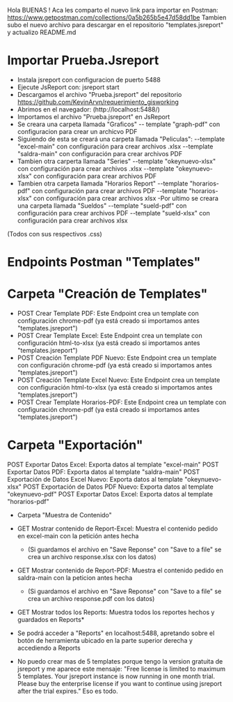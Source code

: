 Hola BUENAS !
Aca les comparto el nuevo link para importar en Postman: 
https://www.getpostman.com/collections/0a5b265b5e47d58dd1be
Tambien subo el nuevo archivo para descargar en el repositorio "templates.jsreport" y actualizo README.md 


# Importar Prueba.Jsreport

- Instala jsreport con configuracion de puerto 5488
- Ejecute JsReport con: jsreport start
- Descargamos el archivo "Prueba.jsreport" del repositorio https://github.com/KevinArvn/requerimiento_gisworking
- Abrimos en el navegador: (http://localhost:5488/)
- Importamos el archivo "Prueba.jsreport" en JsReport
- Se creara una carpeta llamada "Graficos"
  -- template "graph-pdf" con configuracion para crear un archicvo PDF 
- Siguiendo de esta se creará una carpeta llamada "Peliculas":
  --template "excel-main" con configuración para crear archivos .xlsx
  --template "saldra-main" con configuración para crear archivos PDF
- Tambien otra carperta llamada "Series"
  --template "okeynuevo-xlsx" con configuración para crear archivos .xlsx
  --template "okeynuevo-xlsx" con configuración para crear archivos PDF
-  Tambien otra carpeta llamada "Horarios Report"
  --template "horarios-pdf" con configuración para crear archivos PDF
  --template "horarios-xlsx" con configuración para crear archivos xlsx
-Por ultimo se creara una carpeta llamada "Sueldos"
  --template "sueld-pdf" con configuración para crear archivos PDF
  --template "sueld-xlsx" con configuración para crear archivos xlsx
  
  (Todos con sus respectivos .css)

# Endpoints Postman "Templates"

 # Carpeta "Creación de Templates"

 - POST Crear Template PDF: Este Endpoint crea un template con configuración chrome-pdf (ya está creado si importamos antes "templates.jsreport")
 - POST Crear Template Excel: Este Endpoint crea un template con configuración html-to-xlsx (ya está creado si importamos antes "templates.jsreport")
 - POST Creación Template PDF Nuevo: Este Endpoint crea un template con configuración chrome-pdf (ya está creado si importamos antes "templates.jsreport")
 - POST Creación Template Excel Nuevo: Este Endpoint crea un template con configuración html-to-xlsx (ya está creado si importamos antes "templates.jsreport")
  - POST Crear Template Horarios-PDF: Este Endpoint crea un template con configuración chrome-pdf (ya está creado si importamos antes "templates.jsreport")
  
  # Carpeta "Exportación"

POST Exportar Datos Excel: Exporta datos al template "excel-main"
POST Exportar Datos PDF: Exporta datos al template "saldra-main"
POST Exportación de Datos Excel Nuevo: Exporta datos al template "okeynuevo-xlsx"
POST Exportación de Datos PDF Nuevo: Exporta datos al template "okeynuevo-pdf"
POST Exportar Datos Excel: Exporta datos al template "horarios-pdf"

- Carpeta "Muestra de Contenido"

- GET Mostrar contenido de Report-Excel: Muestra el contenido pedido en excel-main con la petición antes hecha 
    - (Si guardamos el archivo en "Save Reponse" con "Save to a file" se crea un archivo response.xlsx con los datos)  
- GET Mostrar contenido de Report-PDF: Muestra el contenido pedido en saldra-main con la peticion antes hecha
    - (Si guardamos el archivo en "Save Reponse" con "Save to a file" se crea un archivo response.pdf con los datos)  
- GET Mostrar todos los Reports: Muestra todos los reportes hechos y guardados en Reports*

- Se podrá acceder a "Reports" en localhost:5488, apretando sobre el botón de herramienta ubicado en la parte superior derecha y accediendo a Reports

- No puedo crear mas de 5 templates porque tengo la version gratuita de jsreport y me aparece este mensaje:
 "Free license is limited to maximum 5 templates. Your jsreport instance is now running in one month trial. Please buy the enterprise license if you want to continue using jsreport after the trial expires." Eso es todo.
 

